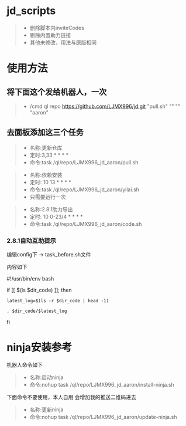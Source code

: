 # jd_scripts
> * 删除脚本内inviteCodes
> * 剔除内置助力链接
> * 其他未修改，用法与原版相同

# 使用方法
## 将下面这个发给机器人，一次

> * /cmd ql repo https://github.com/LJMX996/jd.git "pull.sh" "" "" "aaron"

## 去面板添加这三个任务

> * 名称:更新仓库
> * 定时:3,33 * * * *
> * 命令:task /ql/repo/LJMX996_jd_aaron/pull.sh

> * 名称:依赖安装
> * 定时: 10 13 * * * *
> * 命令:task /ql/repo/LJMX996_jd_aaron/yilai.sh
> * 只需要运行一次

> * 名称:2.8.1助力导出
> * 定时: 10 0-23/4 * * * *
> * 命令:task /ql/repo/LJMX996_jd_aaron/code.sh

### 2.8.1自动互助提示
编辑config下 → task_before.sh文件

内容如下

#!/usr/bin/env bash

if [[ $(ls $dir_code) ]]; then

    latest_log=$(ls -r $dir_code | head -1)
    
    . $dir_code/$latest_log
    
fi



# ninja安装参考
机器人命令如下

> * 名称:启动ninja
> * 命令:nohup task /ql/repo/LJMX996_jd_aaron/install-ninja.sh

下面命令不要使用，本人自用
会增加我的推送二维码进去
> * 名称:更新ninja
> * 命令:nohup task /ql/repo/LJMX996_jd_aaron/update-ninja.sh


